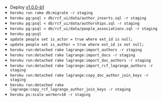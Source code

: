 - Deploy [v1.0.0-b1](https://github.com/mit-history/cfrp/tree/v1.0.0-b1)
- `heroku run rake db:migrate -r staging`
- `heroku pg:psql < db/rcf_ui/data/author_inserts.sql -r staging`
- `heroku pg:psql < db/rcf_ui/data/authorships.sql -r staging`
- `heroku pg:psql < db/rcf_ui/data/people_associations.sql -r staging`
- `heroku pg:psql`
- `update people set is_actor = true where ext_id is null;`
- `update people set is_author = true where ext_id is not null;`
- `heroku run:detached rake lagrange:import_authors -r staging`
- `heroku run:detached rake lagrange:import_docs -r staging`
- `heroku run:detached rake lagrange:import_doc_authors -r staging`
- `heroku run:detached rake lagrange:import_rcf_lagrange_authors -r staging`
- `heroku run:detached rake lagrange:copy_doc_author_join_keys -r staging`
- `heroku run:detached rake lagrange:copy_rcf_lagrange_author_join_keys -r staging`
- `heroku ps:scale worker=10 -r staging`

